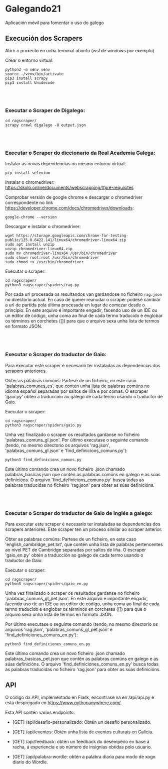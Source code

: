 # Galegando21
Aplicación móvil para fomentar o uso do galego

## Execución dos Scrapers

Abrir o proxecto en unha terminal ubuntu (wsl de windows por exemplo)

Crear o entorno virtual:
```
python3 -m venv venv
source ./venv/bin/activate
pip3 install scrapy
pip3 install Unidecode
```

<br/><br/>
### Executar o Scraper de Digalego:
```
cd ragscraper/
scrapy crawl digalego -O output.json
```

<br/><br/>
### Executar o Scraper do diccionario da Real Academia Galega:

Instalar as novas dependencias no mesmo entorno virtual:
```
pip install selenium
```

Instalar o chromedriver: https://skolo.online/documents/webscrapping/#pre-requisites

Comprobar versión de google chrome e descargar o chromedriver correspondente no link https://developer.chrome.com/docs/chromedriver/downloads:
```
google-chrome --version
```

Descargar e instalar o chromedriver:
```
wget https://storage.googleapis.com/chrome-for-testing-public/125.0.6422.141/linux64/chromedriver-linux64.zip
sudo apt install unzip
unzip chromedriver-linux64.zip
sudo mv chromedriver-linux64 /usr/bin/chromedriver
sudo chown root:root /usr/bin/chromedriver
sudo chmod +x /usr/bin/chromedriver
```

Executar o scraper:
```
cd ragscraper/
python3 ragscraper/spiders/rag.py
```

Por cada url procesada os resultandos van gardandose no ficheiro `rag.json` no directorio actual. En caso de querer reanudar
o scraper podese cambiar a url de partida pola última procesada en lugar de comezar desde o principio. En este arquivo é importante engadir, 
facendo uso de un IDE ou un editor de código, unha coma ao final de cada termo traducido e englobar os términos en corchetes ([]) para que o arquivo sexa unha lista de termos en formato JSON.

<br/><br/>
### Executar o Scraper do traductor de Gaio:

Para executar este scraper é necesario ter instaladas as dependencias dos scrapers anteriores.

Obter as palabras comúns:
Partese de un ficheiro, en este caso 'palabras_comunes_es', que contén unha lista de palabras comúns
no idioma español separadas por saltos de liña e por comas. O escraper 'gaio.py' obtén a traducción ao galego
de cada termo usando o traductor de Gaio.

Executar o scraper:
```
cd ragscraper/
python3 ragscraper/spiders/gaio.py
```

Unha vez finalizado o scraper os resultados gardanse no ficheiro 'palabras_comuns_gl.json'.
Por último executase o seguinte comando (tendo, no mesmo directorio os arquivos 'rag.json', 'palabras_comuns_gl.json' e 'find_definicions_comuns.py'):
```
python3 find_definicions_comuns.py
```
Este último comando crea un novo ficheiro .json chamado palabras_basicas.json que contén as palabras comúns en galego e as súas definicións.
O arquivo 'find_definicions_comuns.py' busca todas as palabras traducidas no ficheiro 'rag.json' para obter as súas definicións.

<br/><br/>
### Executar o Scraper do traductor de Gaio de inglés a galego:

Para executar este scraper é necesario ter instaladas as dependencias dos scrapers anteriores. Este scraper ten un proceso similar ao scraper anterior.

Obter as palabras comúns:
Partese de un ficheiro, en este caso 'english_cambridge_pet.txt', que contén unha lista de palabras pertencentes ao nivel PET
de Cambridge separadas por saltos de liña. O escraper 'gaio_en.py' obtén a traducción ao galego de cada termo usando o traductor de Gaio.

Executar o scraper:
```
cd ragscraper/
python3 ragscraper/spiders/gaio_en.py
```

Unha vez finalizado o scraper os resultados gardanse no ficheiro 'palabras_comuns_gl_pet.json'. En este arquivo é importante engadir, facendo uso de un IDE ou un
editor de código, unha coma ao final de cada termo traducido e englobar os términos en corchetes ([]) para que o arquivo sexa unha lista de termos en formato JSON.

Por último executase o seguinte comando (tendo, no mesmo directorio os arquivos 'rag.json', 'palabras_comuns_gl_pet.json' e 'find_definiciones_comuns_en.py'):
```
python3 find_definiciones_comuns_en.py
```
Este último comando crea un novo ficheiro .json chamado palabras_basicas_pet.json que contén as palabras comúns en galego e as súas definicións.
O arquivo 'find_definiciones_comuns_en.py' busca todas as palabras traducidas no ficheiro 'rag.json' para obter as súas definicións.

## API
O código da API, implementado en Flask, encontrase na en /api/api.py e está despregado en https://www.pythonanywhere.com/.

Esta API contén varios endpoints:

- [GET] /api/desafio-personalizado: Obtén un desafío personalizado.

- [GET] /api/eventos: Obtén unha lista de eventos culturais en Galicia.

- [GET] /api/feedback: obtén un feedback do desempeño en base á racha, á experiencia e ao número de insignias obtidas polo usuario.

- [GET] /api/palabra-wordle: obtén a palabra diaria para modo de xogo diario do Wordle.
